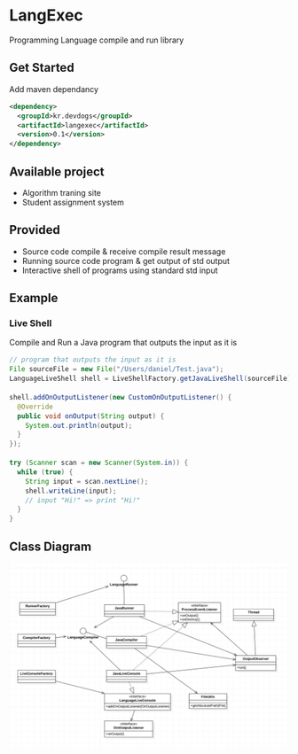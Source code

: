 LangExec
===================
Programming Language compile and run library


## Get Started
Add maven dependancy
```xml
<dependency>
  <groupId>kr.devdogs</groupId>
  <artifactId>langexec</artifactId>
  <version>0.1</version>
</dependency>
```

## Available project
- Algorithm traning site
- Student assignment system

## Provided
- Source code compile & receive compile result message
- Running source code program & get output of std output
- Interactive shell of programs using standard std input

## Example
### Live Shell
Compile and Run a Java program that outputs the input as it is
```java
// program that outputs the input as it is
File sourceFile = new File("/Users/daniel/Test.java");
LanguageLiveShell shell = LiveShellFactory.getJavaLiveShell(sourceFile);

shell.addOnOutputListener(new CustomOnOutputListener() {
  @Override
  public void onOutput(String output) {
    System.out.println(output);
  }
});

try (Scanner scan = new Scanner(System.in)) {
  while (true) {
    String input = scan.nextLine();
    shell.writeLine(input);
    // input "Hi!" => print "Hi!"
  }
}
```


## Class Diagram

![alt text](https://github.com/JSDanielPark/langexec/blob/master/langexec.jpg?raw=true)
